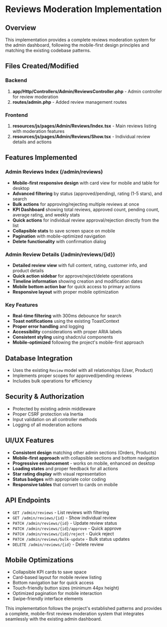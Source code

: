 # Reviews Moderation Implementation

## Overview
This implementation provides a complete reviews moderation system for the admin dashboard, following the mobile-first design principles and matching the existing codebase patterns.

## Files Created/Modified

### Backend
1. **app/Http/Controllers/Admin/ReviewsController.php** - Admin controller for review moderation
2. **routes/admin.php** - Added review management routes

### Frontend
1. **resources/js/pages/Admin/Reviews/Index.tsx** - Main reviews listing with moderation features
2. **resources/js/pages/Admin/Reviews/Show.tsx** - Individual review details and actions

## Features Implemented

### Admin Reviews Index (/admin/reviews)
- **Mobile-first responsive design** with card view for mobile and table for desktop
- **Advanced filtering** by status (approved/pending), rating (1-5 stars), and search
- **Bulk actions** for approving/rejecting multiple reviews at once
- **KPI Dashboard** showing total reviews, approved count, pending count, average rating, and weekly stats
- **Quick actions** for individual review approval/rejection directly from the list
- **Collapsible stats** to save screen space on mobile
- **Pagination** with mobile-optimized navigation
- **Delete functionality** with confirmation dialog

### Admin Review Details (/admin/reviews/{id})
- **Detailed review view** with full content, rating, customer info, and product details
- **Quick action sidebar** for approve/reject/delete operations
- **Timeline information** showing creation and modification dates
- **Mobile bottom action bar** for quick access to primary actions
- **Responsive layout** with proper mobile optimization

### Key Features
- **Real-time filtering** with 300ms debounce for search
- **Toast notifications** using the existing ToastContext
- **Proper error handling** and logging
- **Accessibility** considerations with proper ARIA labels
- **Consistent styling** using shadcn/ui components
- **Mobile-optimized** following the project's mobile-first approach

## Database Integration
- Uses the existing `Review` model with all relationships (User, Product)
- Implements proper scopes for approved/pending reviews
- Includes bulk operations for efficiency

## Security & Authorization
- Protected by existing admin middleware
- Proper CSRF protection via Inertia
- Input validation on all controller methods
- Logging of all moderation actions

## UI/UX Features
- **Consistent design** matching other admin sections (Orders, Products)
- **Mobile-first approach** with collapsible sections and bottom navigation
- **Progressive enhancement** - works on mobile, enhanced on desktop
- **Loading states** and proper feedback for all actions
- **Star rating display** with visual representation
- **Status badges** with appropriate color coding
- **Responsive tables** that convert to cards on mobile

## API Endpoints
- `GET /admin/reviews` - List reviews with filtering
- `GET /admin/reviews/{id}` - Show individual review
- `PATCH /admin/reviews/{id}` - Update review status
- `PATCH /admin/reviews/{id}/approve` - Quick approve
- `PATCH /admin/reviews/{id}/reject` - Quick reject
- `PATCH /admin/reviews/bulk-update` - Bulk status updates
- `DELETE /admin/reviews/{id}` - Delete review

## Mobile Optimizations
- Collapsible KPI cards to save space
- Card-based layout for mobile review listing
- Bottom navigation bar for quick access
- Touch-friendly button sizes (minimum 44px height)
- Optimized pagination for mobile interaction
- Swipe-friendly interface elements

This implementation follows the project's established patterns and provides a complete, mobile-first reviews moderation system that integrates seamlessly with the existing admin dashboard.
